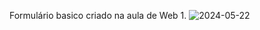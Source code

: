 Formulário basico criado na aula de Web 1.
![2024-05-22](https://github.com/pedrorgc/Formul-rio-Basico/assets/131400245/f0b06810-f8f4-4dba-86db-d36ba625097d)
